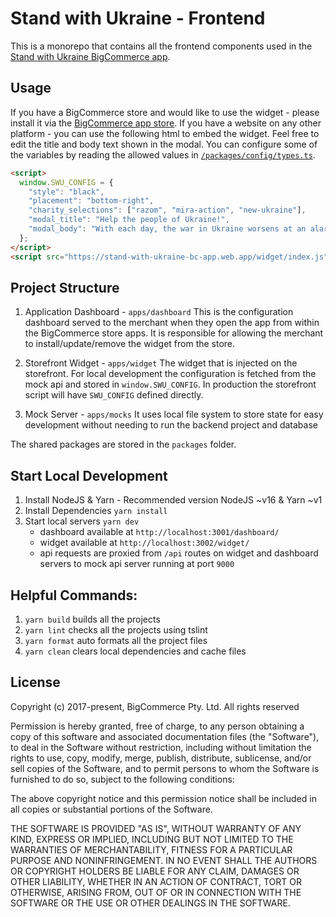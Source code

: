 # Stand with Ukraine - Frontend

This is a monorepo that contains all the frontend components used in the [Stand with Ukraine BigCommerce app](app-store-link).

## Usage

If you have a BigCommerce store and would like to use the widget - please install it via the [BigCommerce app store](app-store-link).
If you have a website on any other platform - you can use the following html to embed the widget. Feel free to edit the title and body text shown in the modal. You can configure some of the variables by reading the allowed values in [`/packages/config/types.ts`](/packages/config/types.ts).

```html
<script>
  window.SWU_CONFIG = {
    "style": "black",
    "placement": "bottom-right",
    "charity_selections": ["razom", "mira-action", "new-ukraine"],
    "modal_title": "Help the people of Ukraine!",
    "modal_body": "With each day, the war in Ukraine worsens at an alarming pace. Millions of civilians have lost their homes and many more are without basic necessities like food, water, and health care. Consider donating to one of the charities below and join us in showing support for Ukraine. All charities are trusted, non-profit organizations dedicated to Ukrainian relief efforts. It takes less than a minute."
  };
</script>
<script src="https://stand-with-ukraine-bc-app.web.app/widget/index.js"></script>
```

## Project Structure

1. Application Dashboard - `apps/dashboard`
   This is the configuration dashboard served to the merchant when they open the app from within the BigCommerce store apps.
   It is responsible for allowing the merchant to install/update/remove the widget from the store.

2. Storefront Widget - `apps/widget`
   The widget that is injected on the storefront. For local development the configuration is fetched from the mock api and stored in `window.SWU_CONFIG`. In production the storefront script will have `SWU_CONFIG` defined directly.

3. Mock Server - `apps/mocks`
   It uses local file system to store state for easy development without needing to run the backend project and database

The shared packages are stored in the `packages` folder.

## Start Local Development

1. Install NodeJS & Yarn - Recommended version NodeJS ~v16 & Yarn ~v1
2. Install Dependencies `yarn install`
3. Start local servers `yarn dev`
   - dashboard available at `http://localhost:3001/dashboard/`
   - widget available at `http://localhost:3002/widget/`
   - api requests are proxied from `/api` routes on widget and dashboard servers to mock api server running at port `9000`

## Helpful Commands:

1. `yarn build` builds all the projects
2. `yarn lint` checks all the projects using tslint
3. `yarn format` auto formats all the project files
4. `yarn clean` clears local dependencies and cache files

## License

Copyright (c) 2017-present, BigCommerce Pty. Ltd. All rights reserved

Permission is hereby granted, free of charge, to any person obtaining a copy of this software and associated
documentation files (the "Software"), to deal in the Software without restriction, including without limitation the
rights to use, copy, modify, merge, publish, distribute, sublicense, and/or sell copies of the Software, and to permit
persons to whom the Software is furnished to do so, subject to the following conditions:

The above copyright notice and this permission notice shall be included in all copies or substantial portions of the
Software.

THE SOFTWARE IS PROVIDED "AS IS", WITHOUT WARRANTY OF ANY KIND, EXPRESS OR IMPLIED, INCLUDING BUT NOT LIMITED TO THE
WARRANTIES OF MERCHANTABILITY, FITNESS FOR A PARTICULAR PURPOSE AND NONINFRINGEMENT. IN NO EVENT SHALL THE AUTHORS OR
COPYRIGHT HOLDERS BE LIABLE FOR ANY CLAIM, DAMAGES OR OTHER LIABILITY, WHETHER IN AN ACTION OF CONTRACT, TORT OR
OTHERWISE, ARISING FROM, OUT OF OR IN CONNECTION WITH THE SOFTWARE OR THE USE OR OTHER DEALINGS IN THE SOFTWARE.

[app-store-link]: https://www.bigcommerce.com/apps/stand-with-ukraine/ "BigCommerce App Store - Stand with Ukraine"
